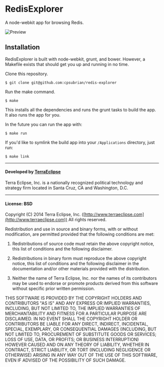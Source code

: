 RedisExplorer
==============

A node-webkit app for browsing Redis.

![Preview](https://raw.githubusercontent.com/cpsubrian/redis-explorer/master/app/images/redis-explorer.gif)

Installation
------------

RedisExplorer is built with node-webkit, grunt, and bower. However, a Makefile
exists that should get you up and running in no time.

Clone this repository.
```
$ git clone git@github.com:cpsubrian/redis-explorer
```

Run the make command.
```
$ make
```

This installs all the dependencies and runs the grunt tasks to build the app.
It also runs the app for you.

In the future you can run the app with:
```
$ make run
```

If you'd like to symlink the build app into your `/Applications` directory, just run:
```
$ make link
```

- - -

#### Developed by [TerraEclipse](https://github.com/TerraEclipse)

Terra Eclipse, Inc. is a nationally recognized political technology and
strategy firm located in Santa Cruz, CA and Washington, D.C.

- - -

#### License: BSD
Copyright (C) 2014 Terra Eclipse, Inc. ([http://www.terraeclipse.com](http://www.terraeclipse.com))
All rights reserved.

Redistribution and use in source and binary forms, with or without modification,
are permitted provided that the following conditions are met:

1. Redistributions of source code must retain the above copyright notice, this list of conditions and the following disclaimer.

2. Redistributions in binary form must reproduce the above copyright notice, this list of conditions and the following disclaimer in the documentation and/or other materials provided with the distribution.

3. Neither the name of Terra Eclipse, Inc. nor the names of its contributors may be used to endorse or promote products derived from this software without specific prior written permission.

THIS SOFTWARE IS PROVIDED BY THE COPYRIGHT HOLDERS AND CONTRIBUTORS &quot;AS IS&quot; AND
ANY EXPRESS OR IMPLIED WARRANTIES, INCLUDING, BUT NOT LIMITED TO, THE IMPLIED
WARRANTIES OF MERCHANTABILITY AND FITNESS FOR A PARTICULAR PURPOSE ARE
DISCLAIMED. IN NO EVENT SHALL THE COPYRIGHT HOLDER OR CONTRIBUTORS BE LIABLE FOR
ANY DIRECT, INDIRECT, INCIDENTAL, SPECIAL, EXEMPLARY, OR CONSEQUENTIAL DAMAGES
(INCLUDING, BUT NOT LIMITED TO, PROCUREMENT OF SUBSTITUTE GOODS OR SERVICES;
LOSS OF USE, DATA, OR PROFITS; OR BUSINESS INTERRUPTION) HOWEVER CAUSED AND ON
ANY THEORY OF LIABILITY, WHETHER IN CONTRACT, STRICT LIABILITY, OR TORT
(INCLUDING NEGLIGENCE OR OTHERWISE) ARISING IN ANY WAY OUT OF THE USE OF THIS
SOFTWARE, EVEN IF ADVISED OF THE POSSIBILITY OF SUCH DAMAGE.
